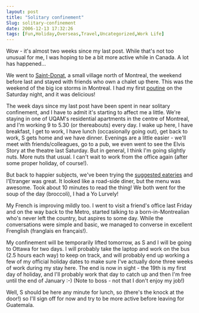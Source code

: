 ```yaml
---
layout: post
title: "Solitary confinement"
Slug: solitary-confinement
date: 2006-12-13 17:32:26
tags: [Fun,Holiday,Overseas,Travel,Uncategorized,Work Life]
---
```

Wow - it's almost two weeks since my last post. While that's not too unusual for me, I was hoping to be a bit more active while in Canada. A lot has happened...

We went to [Saint-Donat](http://en.wikipedia.org/wiki/Saint-Donat,_Quebec), a small village north of Montreal, the weekend before last and stayed with friends who own a chalet up there. This was the weekend of the big ice storms in Montreal. I had my first [poutine](http://en.wikipedia.org/wiki/Poutine) on the Saturday night, and it was delicious!

The week days since my last post have been spent in near solitary confinement, and I have to admit it's starting to affect me a little. We're staying in one of UQAM's residential apartments in the centre of Montreal, and I'm working 9 to 5.30 (or thereabouts) every day. I wake up here, I have breakfast, I get to work, I have lunch (occasionally going out), get back to work, S gets home and we have dinner. Evenings are a little easier - we'll meet with friends/colleagues, go to a pub, we even went to see the Elvis Story at the theatre last Saturday. But in general, I think I'm going slightly nuts. More nuts that usual. I can't wait to work from the office again (after some proper holiday, of course!).

But back to happier subjects, we've been trying the [suggested eateries](https://bendechrai.com/2006/11/03/alors-quest-ce-que-je-peux-faire-a-montreal/) and l'Etranger was great. It looked like a road-side diner, but the menu was awesome. Took about 10 minutes to read the thing! We both went for the soup of the day (broccoli), I had a Yo Lurvely!

My French is improving mildly too. I went to visit a friend's office last Friday and on the way back to the Metro, started talking to a born-in-Montrealian who's never left the country, but aspires to some day. While the conversations were simple and basic, we managed to converse in excellent Frenglish (franglais en français!).

My confinement will be temporarily lifted tomorrow, as S and I will be going to Ottawa for two days. I will probably take the laptop and work on the bus (2.5 hours each way) to keep on track, and will probably end up working a few of my official holiday dates to make sure I've actually done three weeks of work during my stay here. The end is now in sight - the 19th is my first day of holiday, and I'll probably work that day to catch up and then I'm free until the end of January :-) (Note to boss - not that I don't enjoy my job!)

Well, S should be here any minute for lunch, so (there's the knock at the door!) so I'll sign off for now and try to be more active before leaving for Guatemala.
